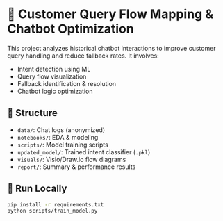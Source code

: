 # 🤖 Customer Query Flow Mapping & Chatbot Optimization

This project analyzes historical chatbot interactions to improve customer query handling and reduce fallback rates. It involves:

- Intent detection using ML
- Query flow visualization
- Fallback identification & resolution
- Chatbot logic optimization

## 📂 Structure

- `data/`: Chat logs (anonymized)
- `notebooks/`: EDA & modeling
- `scripts/`: Model training scripts
- `updated_model/`: Trained intent classifier (`.pkl`)
- `visuals/`: Visio/Draw.io flow diagrams
- `report/`: Summary & performance results

## 🚀 Run Locally

```bash
pip install -r requirements.txt
python scripts/train_model.py
